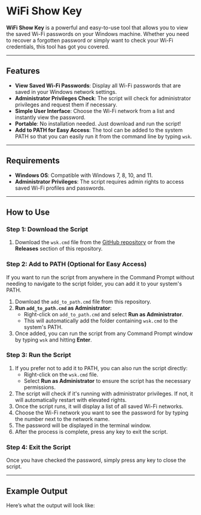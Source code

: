 # WiFi Show Key

**WiFi Show Key** is a powerful and easy-to-use tool that allows you to view the saved Wi-Fi passwords on your Windows machine. Whether you need to recover a forgotten password or simply want to check your Wi-Fi credentials, this tool has got you covered.

---

## Features

- **View Saved Wi-Fi Passwords**: Display all Wi-Fi passwords that are saved in your Windows network settings.
- **Administrator Privileges Check**: The script will check for administrator privileges and request them if necessary.
- **Simple User Interface**: Choose the Wi-Fi network from a list and instantly view the password.
- **Portable**: No installation needed. Just download and run the script!
- **Add to PATH for Easy Access**: The tool can be added to the system PATH so that you can easily run it from the command line by typing `wsk`.

---

## Requirements

- **Windows OS**: Compatible with Windows 7, 8, 10, and 11.
- **Administrator Privileges**: The script requires admin rights to access saved Wi-Fi profiles and passwords.

---

## How to Use

### Step 1: Download the Script

1. Download the `wsk.cmd` file from the [GitHub repository](https://github.com/ariphx/wifishowkey) or from the **Releases** section of this repository.

### Step 2: Add to PATH (Optional for Easy Access)

If you want to run the script from anywhere in the Command Prompt without needing to navigate to the script folder, you can add it to your system's PATH.

1. Download the `add_to_path.cmd` file from this repository.
2. **Run `add_to_path.cmd` as Administrator**:
   - Right-click on `add_to_path.cmd` and select **Run as Administrator**.
   - This will automatically add the folder containing `wsk.cmd` to the system's PATH.
3. Once added, you can run the script from any Command Prompt window by typing `wsk` and hitting **Enter**.

### Step 3: Run the Script

1. If you prefer not to add it to PATH, you can also run the script directly:
   - Right-click on the `wsk.cmd` file.
   - Select **Run as Administrator** to ensure the script has the necessary permissions.
2. The script will check if it's running with administrator privileges. If not, it will automatically restart with elevated rights.
3. Once the script runs, it will display a list of all saved Wi-Fi networks.
4. Choose the Wi-Fi network you want to see the password for by typing the number next to the network name.
5. The password will be displayed in the terminal window.
6. After the process is complete, press any key to exit the script.

### Step 4: Exit the Script

Once you have checked the password, simply press any key to close the script.

---

## Example Output

Here’s what the output will look like:

